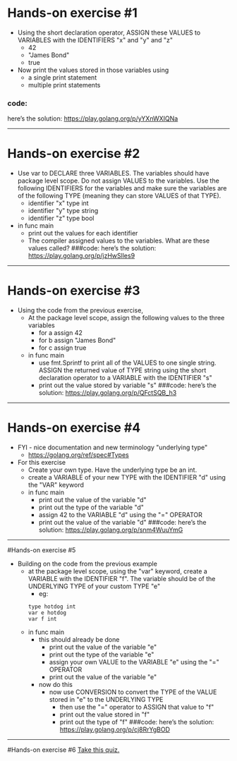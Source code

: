 # Hands-on exercise #1
- Using the short declaration operator, ASSIGN these VALUES to VARIABLES with the IDENTIFIERS "x" and "y" and "z"
  - 42
  - "James Bond"
  - true
- Now print the values stored in those variables using 
  - a single print statement
  - multiple print statements
### code:
here’s the solution: https://play.golang.org/p/yYXnWXIQNa
 
---
# Hands-on exercise #2
- Use var to DECLARE three VARIABLES. The variables should have package level scope. Do not assign VALUES to the variables. Use the following IDENTIFIERS for the variables and make sure the variables are of the following TYPE (meaning they can store VALUES of that TYPE).
  - identifier "x" type int
  - identifier "y" type string
  - identifier "z" type bool
- in func main
  - print out the values for each identifier
  - The compiler assigned values to the variables. What are these values called?
###code:
here’s the solution: https://play.golang.org/p/jzHwSlles9 

---
# Hands-on exercise #3
- Using the code from the previous exercise,
  - At the package level scope, assign the following values to the three variables
    - for a assign 42
    - for b assign "James Bond"
    - for c assign true
  - in func main
    - use fmt.Sprintf to print all of the VALUES to one single string. ASSIGN the returned value of TYPE string using the short declaration operator to a VARIABLE with the IDENTIFIER "s"
    - print out the value stored by variable "s"
###code:
here’s the solution: https://play.golang.org/p/QFctSQB_h3 

---
# Hands-on exercise #4
- FYI - nice documentation and new terminology "underlying type"
  - https://golang.org/ref/spec#Types 
- For this exercise
  - Create your own type. Have the underlying type be an int.
  - create a VARIABLE of your new TYPE with the IDENTIFIER "d" using the "VAR" keyword
  - in func main
    - print out the value of the variable "d"
    - print out the type of the variable "d"
    - assign 42 to the VARIABLE "d" using the "=" OPERATOR
    - print out the value of the variable "d"
###code:
here’s the solution: https://play.golang.org/p/snm4WuuYmG 

---
#Hands-on exercise #5
- Building on the code from the previous example
  - at the package level scope, using the "var" keyword, create a VARIABLE with the IDENTIFIER "f". The variable should be of the UNDERLYING TYPE of your custom TYPE "e"
    - eg:
    ```
    type hotdog int
    var e hotdog
    var f int
    ```
  - in func main
    - this should already be done
      - print out the value of the variable "e"
      - print out the type of the variable "e"
      - assign your own VALUE to the VARIABLE "e" using the "=" OPERATOR
      - print out the value of the variable "e"
    - now do this
      - now use CONVERSION to convert the TYPE of the VALUE stored in "e" to the UNDERLYING TYPE
        - then use the "=" operator to ASSIGN that value to "f"
        - print out the value stored in "f"
        - print out the type of "f"
###code:
here’s the solution: https://play.golang.org/p/cj8RrYgBOD 

---
#Hands-on exercise #6
[Take this quiz.](https://goo.gl/forms/dfwmTuYTe5ox8nyt1)
